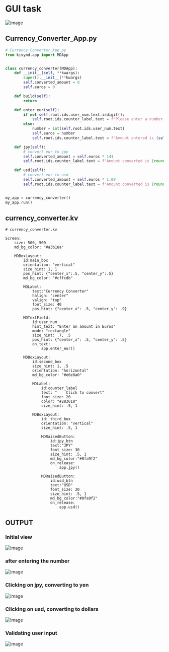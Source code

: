 # GUI task
![image](https://user-images.githubusercontent.com/89135778/215648403-f841f1ed-87c1-46ff-ac91-a64a6dca9a31.png)

## Currency_Converter_App.py
```.py
# Currency_Converter_App.py
from kivymd.app import MDApp


class currency_converter(MDApp):
    def __init__(self, **kwargs):
        super().__init__(**kwargs)
        self.converted_amount = 0
        self.euros = 0

    def build(self):
        return

    def enter_eur(self):
        if not self.root.ids.user_num.text.isdigit():
            self.root.ids.counter_label.text = f"Please enter a number."
        else:
            number = int(self.root.ids.user_num.text)
            self.euros = number
            self.root.ids.counter_label.text = f"Amount entered is {self.euros} euros."

    def jpy(self):
        # convert eur to jpy
        self.converted_amount = self.euros * 141
        self.root.ids.counter_label.text = f"Amount converted is {round(self.converted_amount, 2)} yen."

    def usd(self):
        # convert eur to usd
        self.converted_amount = self.euros * 1.09
        self.root.ids.counter_label.text = f"Amount converted is {round(self.converted_amount, 2)} dollars."


my_app = currency_converter()
my_app.run()

```

## currency_converter.kv
```.kv
# currency_converter.kv

Screen:
    size: 500, 500
    md_bg_color: "#a3b18a"

    MDBoxLayout:
        id:main_box
        orientation: "vertical"
        size_hint: 1, 1
        pos_hint: {"center_x":.5, "center_y":.5}
        md_bg_color: "#cffcdb"

        MDLabel:
            text:"Currency Converter"
            halign: "center"
            valign: "top"
            font_size: 40
            pos_hint: {"center_x": .5, "center_y": .9}

        MDTextField:
            id:user_num
            hint_text: "Enter an amount in Euros"
            mode: "rectangle"
            size_hint: .7, .5
            pos_hint: {"center_x": .5, "center_y": .5}
            on_text:
                app.enter_eur()

        MDBoxLayout:
            id:second_box
            size_hint: 1, .5
            orientation: "horizontal"
            md_bg_color: "#e6e8a0"

            MDLabel:
                id:counter_label
                text: "    Click to convert"
                font_size: 20
                color: "#283618"
                size_hint: .5, 1

            MDBoxLayout:
                id: third_box
                orientation: "vertical"
                size_hint: .5, 1

                MDRaisedButton:
                    id:jpy_btn
                    text:"JPY"
                    font_size: 30
                    size_hint: .5, 1
                    md_bg_color:"#8fa9f2"
                    on_release:
                        app.jpy()

                MDRaisedButton:
                    id:usd_btn
                    text:"USD"
                    font_size: 30
                    size_hint: .5, 1
                    md_bg_color:"#8fa9f2"
                    on_release:
                        app.usd()

```
## OUTPUT
### Initial view
![image](https://user-images.githubusercontent.com/89135778/215648542-708132e8-9ade-48a8-900a-fc8860c8bde8.png)
### after entering the number
![image](https://user-images.githubusercontent.com/89135778/215648745-6c78168c-bab9-4ba4-b0f3-bb55ee8770f5.png)
### Clicking on jpy, converting to yen
![image](https://user-images.githubusercontent.com/89135778/215648826-9bbb175d-0484-4f00-a2e2-d2fb48cab9be.png)
### Clicking on usd, converting to dollars
![image](https://user-images.githubusercontent.com/89135778/215649046-135805e3-3180-461c-8de7-28bc63e836f5.png)
### Validating user input
![image](https://user-images.githubusercontent.com/89135778/215649173-4e68ee06-211e-44b0-8862-79a9a321604b.png)
